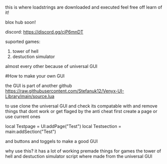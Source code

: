 this is where loadstrings are downloaded and executed feel free off learn of it!

blox hub soon!

discord: https://discord.gg/cjP6mnDT


suported games:

1. tower of hell
2. destuction simulator

almost every other because of universal GUI






#How to make your own GUI


the GUI is part of another github https://raw.githubusercontent.com/Stefanuk12/Venyx-UI-Library/main/source.lua

to use clone the universal GUI and check its compatable with and remove things that dont work or get flaged by the anti cheat
first create a page or use current ones

local Testpage = UI:addPage("Test")
local Testsection = main:addSection("Test")

and buttons and toggels to make a good GUI 

why use this?
it has a lot of working premade things for games the tower of hell and destuction simulator script where made from the universal GUI
